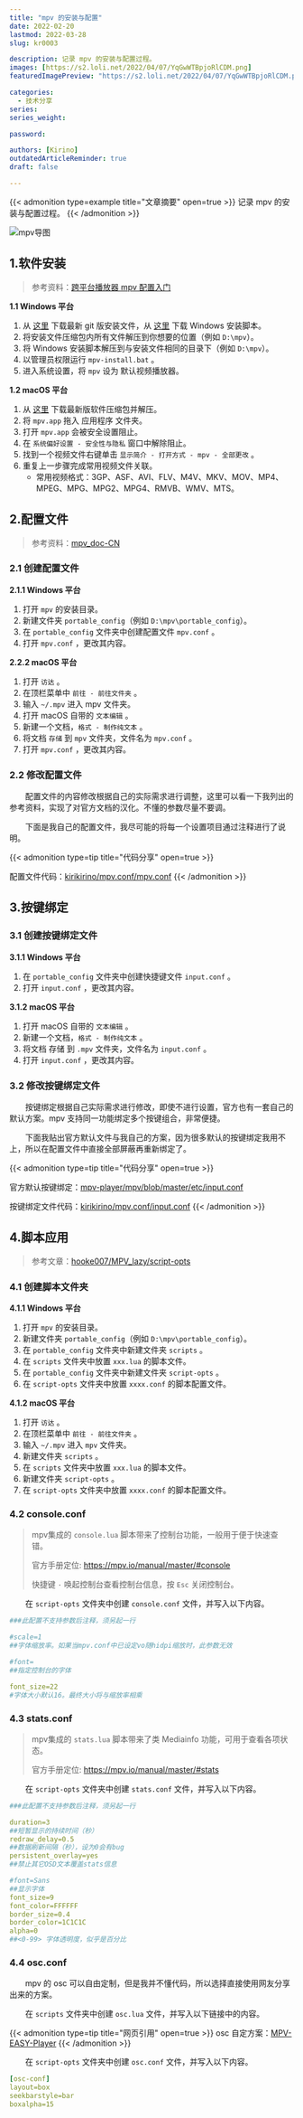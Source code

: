 ```yaml
---
title: "mpv 的安装与配置"
date: 2022-02-20
lastmod: 2022-03-28
slug: kr0003

description: 记录 mpv 的安装与配置过程。
images: [https://s2.loli.net/2022/04/07/YqGwWTBpjoRlCDM.png]
featuredImagePreview: "https://s2.loli.net/2022/04/07/YqGwWTBpjoRlCDM.png"

categories: 
  - 技术分享
series:
series_weight: 

password:

authors: [Kirino]
outdatedArticleReminder: true
draft: false

---
```


<!--more-->

{{< admonition type=example title="文章摘要" open=true >}}
记录 mpv 的安装与配置过程。
{{< /admonition >}}

![mpv导图](https://s2.loli.net/2022/03/28/QcfVkIJF1MSKlWi.png)

## 1.软件安装

> 参考资料：[跨平台播放器 mpv 配置入门](https://vcb-s.com/archives/7594)

 **1.1 Windows 平台**

1. 从 [这里](https://sourceforge.net/projects/mpv-player-windows/files/) 下载最新 git 版安装文件，从 [这里](https://github.com/rossy/mpv-install/archive/master.zip) 下载 Windows 安装脚本。
2. 将安装文件压缩包内所有文件解压到你想要的位置（例如 `D:\mpv`）。
3. 将 Windows 安装脚本解压到与安装文件相同的目录下（例如 `D:\mpv`）。
4. 以管理员权限运行 `mpv-install.bat` 。
5. 进入系统设置，将 `mpv` 设为 默认视频播放器。

 **1.2 macOS 平台**

1. 从 [这里](https://laboratory.stolendata.net/~djinn/mpv_osx/) 下载最新版软件压缩包并解压。
2. 将 `mpv.app` 拖入 应用程序 文件夹。
3. 打开 `mpv.app` 会被安全设置阻止。
4. 在 `系统偏好设置 - 安全性与隐私` 窗口中解除阻止。
5. 找到一个视频文件右键单击 `显示简介 - 打开方式 - mpv - 全部更改` 。
6. 重复上一步骤完成常用视频文件关联。
   - 常用视频格式：3GP、ASF、AVI、FLV、M4V、MKV、MOV、MP4、MPEG、MPG、MPG2、MPG4、RMVB、WMV、MTS。

## 2.配置文件

> 参考资料：[mpv_doc-CN](https://github.com/hooke007/mpv_doc-CN)

### 2.1 创建配置文件

**2.1.1 Windows 平台**

1. 打开 `mpv` 的安装目录。
2. 新建文件夹 `portable_config`（例如 `D:\mpv\portable_config`）。
3. 在 `portable_config` 文件夹中创建配置文件 `mpv.conf` 。
4. 打开 `mpv.conf` ，更改其内容。

**2.2.2 macOS 平台**

1. 打开 `访达` 。
2. 在顶栏菜单中 `前往 - 前往文件夹` 。
3. 输入 `~/.mpv` 进入 mpv 文件夹。
4. 打开 macOS 自带的 `文本编辑` 。
5. 新建一个文档，`格式 - 制作纯文本` 。
6. 将文档 `存储` 到 `mpv` 文件夹，文件名为 `mpv.conf` 。
7. 打开 `mpv.conf` ，更改其内容。

### 2.2 修改配置文件

&emsp;&emsp;配置文件的内容修改根据自己的实际需求进行调整，这里可以看一下我列出的参考资料，实现了对官方文档的汉化。不懂的参数尽量不要调。

&emsp;&emsp;下面是我自己的配置文件，我尽可能的将每一个设置项目通过注释进行了说明。

{{< admonition type=tip title="代码分享" open=true >}}

配置文件代码：[kirikirino/mpv.conf/mpv.conf](https://github.com/kirikirino/mpv.conf/blob/main/mpv.conf)
{{< /admonition >}}

## 3.按键绑定

### 3.1 创建按键绑定文件

**3.1.1 Windows 平台**

1. 在 `portable_config` 文件夹中创建快捷键文件 `input.conf` 。
2. 打开 `input.conf` ，更改其内容。

**3.1.2 macOS 平台**

1. 打开 macOS 自带的 `文本编辑` 。
2. 新建一个文档，`格式 - 制作纯文本` 。
3. 将文档 存储 到 `.mpv` 文件夹，文件名为 `input.conf` 。
4. 打开 `input.conf` ，更改其内容。

### 3.2 修改按键绑定文件

&emsp;&emsp;按键绑定根据自己实际需求进行修改，即使不进行设置，官方也有一套自己的默认方案。mpv 支持同一功能绑定多个按键组合，非常便捷。

&emsp;&emsp;下面我贴出官方默认文件与我自己的方案，因为很多默认的按键绑定我用不上，所以在配置文件中直接全部屏蔽再重新绑定了。

{{< admonition type=tip title="代码分享" open=true >}}

官方默认按键绑定：[mpv-player/mpv/blob/master/etc/input.conf](https://github.com/mpv-player/mpv/blob/master/etc/input.conf)

按键绑定文件代码：[kirikirino/mpv.conf/input.conf](https://github.com/kirikirino/mpv.conf/blob/main/input.conf)
{{< /admonition >}}

## 4.脚本应用

> 参考文章：[hooke007/MPV_lazy/script-opts](https://hooke007.github.io/mpv-lazy/mpv.html#31%E5%86%85%E7%BD%AE%E8%84%9A%E6%9C%AC)

### 4.1 创建脚本文件夹

**4.1.1 Windows 平台**

1. 打开 `mpv` 的安装目录。
2. 新建文件夹 `portable_config`（例如 `D:\mpv\portable_config`）。
3. 在 `portable_config` 文件夹中新建文件夹 `scripts` 。
4. 在 `scripts` 文件夹中放置 `xxx.lua` 的脚本文件。
5. 在 `portable_config` 文件夹中新建文件夹 `script-opts` 。
6. 在 `script-opts` 文件夹中放置 `xxxx.conf` 的脚本配置文件。

**4.1.2 macOS 平台**

1. 打开 `访达` 。
2. 在顶栏菜单中 `前往 - 前往文件夹` 。
3. 输入 `~/.mpv` 进入 `mpv` 文件夹。
4. 新建文件夹 `scripts` 。
5. 在 `scripts` 文件夹中放置 `xxx.lua` 的脚本文件。
6. 新建文件夹 `script-opts` 。
7. 在 `script-opts` 文件夹中放置 `xxxx.conf` 的脚本配置文件。

### 4.2 console.conf

> mpv集成的 `console.lua` 脚本带来了控制台功能，一般用于便于快速查错。
>
> 官方手册定位: https://mpv.io/manual/master/#console
>
> 快捷键 `·` 唤起控制台查看控制台信息，按 `Esc` 关闭控制台。

&emsp;&emsp;在 `script-opts` 文件夹中创建 `console.conf` 文件，并写入以下内容。

```yaml
###此配置不支持参数后注释，须另起一行

#scale=1
##字体缩放率。如果当mpv.conf中已设定vo随hidpi缩放时，此参数无效

#font=
##指定控制台的字体

font_size=22
#字体大小默认16。最终大小将与缩放率相乘
```

### 4.3 stats.conf

> mpv集成的 `stats.lua` 脚本带来了类 Mediainfo 功能，可用于查看各项状态。
>
> 官方手册定位: https://mpv.io/manual/master/#stats

&emsp;&emsp;在 `script-opts` 文件夹中创建 `stats.conf` 文件，并写入以下内容。

```yaml
###此配置不支持参数后注释，须另起一行

duration=3
##短暂显示的持续时间（秒）
redraw_delay=0.5
##数据刷新间隔（秒），设为0会有bug
persistent_overlay=yes
##禁止其它OSD文本覆盖stats信息

#font=Sans
##显示字体
font_size=9
font_color=FFFFFF
border_size=0.4
border_color=1C1C1C
alpha=0
##<0-99> 字体透明度，似乎是百分比
```

### 4.4 osc.conf

&emsp;&emsp;mpv 的 osc 可以自由定制，但是我并不懂代码，所以选择直接使用网友分享出来的方案。

&emsp;&emsp;在 `scripts` 文件夹中创建 `osc.lua` 文件，并写入以下链接中的内容。

{{< admonition type=tip title="网页引用" open=true >}}
osc 自定方案：[MPV-EASY-Player](https://github.com/422658476/MPV-EASY-Player/blob/master/mpv-easy-data/osc-style/osc-iina-box-knob-or-bar-15.lua)
{{< /admonition >}}

&emsp;&emsp;在 `script-opts` 文件夹中创建 `osc.conf` 文件，并写入以下内容。

```yaml
[osc-conf]
layout=box
seekbarstyle=bar
boxalpha=15
```

